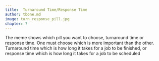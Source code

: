 ```yaml
---
title:  Turnaround Time/Response Time
author: tbone.md
image: turn_response_pill.jpg
chapter: 7
---
```

The meme shows which pill you want to choose, turnaround time or response time. One must choose which is more important than the other. Turnaround time which is how long it takes for a job to be finished, or response time which is how long it takes for a job to be scheduled
